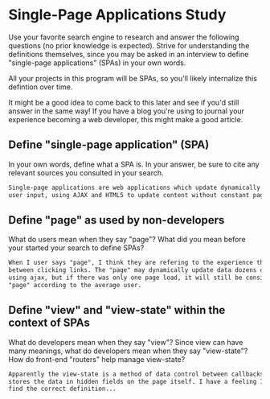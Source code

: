 # Single-Page Applications Study

Use your favorite search engine to research and answer the following questions
(no prior knowledge is expected). Strive for understanding the definitions
themselves, since you may be asked in an interview to define "single-page
applications" (SPAs) in your own words.

All your projects in this program will be SPAs, so you'll likely internalize
this defintion over time.

It might be a good idea to come back to this later and see if you'd still answer
in the same way! If you have a blog you're using to journal your experience
becoming a web developer, this might make a good article.

## Define "single-page application" (SPA)

In your own words, define what a SPA is. In your answer, be sure to cite any
relevant sources you consulted in your search.

```md
Single-page applications are web applications which update dynamically based on
user input, using AJAX and HTML5 to update content without constant page reloads
```

## Define "page" as used by non-developers

What do users mean when they say "page"? What did you mean before your started
your search to define SPAs?

```md
When I user says "page", I think they are refering to the experience that happens
between clicking links. The "page" may dynamically update data dozens of times
using ajax, but if there was only one page load, it will still be considered one
"page" according to the average user.
```

## Define "view" and "view-state" within the context of SPAs

What do developers mean when they say "view"? Since view can have many meanings,
what do developers mean when they say "view-state"? How do front-end "routers"
help manage view-state?

```md
Apparently the view-state is a method of data control between callbacks, which
stores the data in hidden fields on the page itself. I have a feeling I did not
find the correct definition...
```

